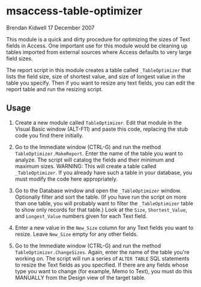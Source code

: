 msaccess-table-optimizer
========================

Brendan Kidwell
17 December 2007

This module is a quick and dirty procedure for optimizing the sizes of Text fields in Access. One important use for this module would be cleaning up tables imported from external sources where Access defaults to very large field sizes.

The report script in this module creates a table called `_TableOptimizer` that lists the field size, size of shortest value, and size of longest value in the table you specify. Then if you want to resize any text fields, you can edit the report table and run the resizing script.

Usage
-----

1. Create a new module called `TableOptimizer`. Edit that module in the Visual Basic window (ALT-F11) and paste this code, replacing the stub code you find there initially.

2. Go to the Immediate window (CTRL-G) and run the method `TableOptimizer.MakeReport`. Enter the name of the table you want to analyze. The script will catalog the fields and their minimum and maximum sizes. WARNING: This will create a table called `_TableOptimizer`. If you already have such a table in your database, you must modify the code here appropriately.

3. Go to the Database window and open the `_TableOptimizer` window. Optionally filter and sort the table. (If you have run the script on more than one table, you will probably want to filter the `_TableOptimizer` table to show only records for that table.) Look at the `Size`, `Shortest_Value`, and `Longest_Value` numbers given for each Text field.

4. Enter a new value in the `New_Size` column for any Text fields you want to resize. Leave `New_Size` empty for any other fields.

5. Go to the Immediate window (CTRL-G) and run the method `TableOptimizer.ChangeSizes`. Again, enter the name of the table you're working on. The script will run a series of `ALTER TABLE` SQL statements to resize the Text fields as you specified. If there are any fields whose type you want to change (for example, Memo to Text), you must do this MANUALLY from the Design view of the target table.

